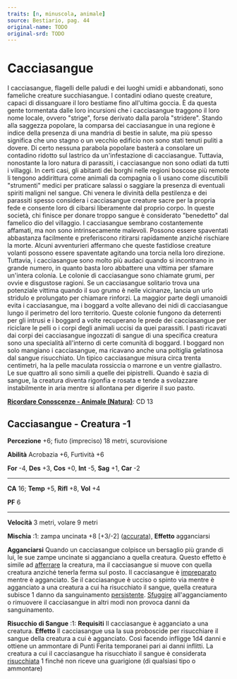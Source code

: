 ```yaml
---
traits: [n, minuscola, animale]
source: Bestiario, pag. 44
original-name: TODO
original-srd: TODO
---
```


# Cacciasangue

I cacciasangue, flagelli delle paludi e dei luoghi umidi e abbandonati, sono
fameliche creature succhiasangue. I contadini odiano queste creature, capaci di
dissanguare il loro bestiame fino all'ultima goccia. È da questa gente
tormentata dalle loro incursioni che i cacciasangue traggono il loro nome
locale, ovvero "strige", forse derivato dalla parola "stridere". Stando alla
saggezza popolare, la comparsa dei cacciasangue in una regione è indice della
presenza di una mandria di bestie in salute, ma più spesso significa che uno
stagno o un vecchio edificio non sono stati tenuti puliti a dovere. Di certo
nessuna parabola popolare basterà a consolare un contadino ridotto sul lastrico
da un'infestazione di cacciasangue. Tuttavia, nonostante la loro natura di
parassiti, i cacciasangue non sono odiati da tutti i villaggi. In certi casi,
gli abitanti dei borghi nelle regioni boscose più remote li tengono addirittura
come animali da compagnia o li usano come discutibili "strumenti" medici per
praticare salassi o saggiare la presenza di eventuali spiriti maligni nel
sangue. Chi venera le divinità della pestilenza e dei parassiti spesso considera
i cacciasangue creature sacre per la propria fede e consente loro di cibarsi
liberamente dal proprio corpo. In queste società, chi finisce per donare troppo
sangue è considerato "benedetto" dal famelico dio del villaggio. I cacciasangue
sembrano costantemente affamati, ma non sono intrinsecamente malevoli. Possono
essere spaventati abbastanza facilmente e preferiscono ritirarsi rapidamente
anziché rischiare la morte. Alcuni avventurieri affermano che queste fastidiose
creature volanti possono essere spaventate agitando una torcia nella loro
direzione. Tuttavia, i cacciasangue sono molto più audaci quando si incontrano
in grande numero, in quanto basta loro abbattere una vittima per sfamare
un'intera colonia. Le colonie di cacciasangue sono chiamate grumi, per ovvie e
disgustose ragioni. Se un cacciasangue solitario trova una potenziale vittima
quando il suo grumo è nelle vicinanze, lancia un urlo stridulo e prolungato per
chiamare rinforzi. La maggior parte degli umanoidi evita i cacciasangue, ma i
boggard a volte allevano dei nidi di cacciasangue lungo il perimetro del loro
territorio. Queste colonie fungono da deterrenti per gli intrusi e i boggard a
volte recuperano le prede dei cacciasangue per riciclare le pelli o i corpi
degli animali uccisi da quei parassiti. I pasti ricavati dai corpi dei
cacciasangue ingozzati di sangue di una specifica creatura sono una specialità
all'interno di certe comunità di boggard. I boggard non solo mangiano i
cacciasangue, ma ricavano anche una poltiglia gelatinosa dal sangue risucchiato.
Un tipico cacciasangue misura circa trenta centimetri, ha la pelle maculata
rossiccia o marrone e un ventre giallastro. Le sue quattro ali sono simili a
quelle dei pipistrelli. Quando è sazia di sangue, la creatura diventa rigonfia e
rosata e tende a svolazzare instabilmente in aria mentre si allontana per
digerire il suo pasto.

**[Ricordare Conoscenze - Animale (Natura)](/azioni/ricordare-conoscenze)**: CD
13

## Cacciasangue - Creatura -1

**Percezione** +6; fiuto (impreciso) 18 metri, scurovisione

**Abilità** Acrobazia +6, Furtività +6

**For** -4, **Des** +3, **Cos** +0, **Int** -5, **Sag** +1, **Car** -2

---

**CA** 16; **Temp** +5, **Rifl** +8, **Vol** +4

**PF** 6

---

**Velocità** 3 metri, volare 9 metri

**Mischia** :1: zampa uncinata +8 \[+3/-2] ([accurata](/tratti/accurata)),
**Effetto** agganciarsi

**Agganciarsi** Quando un cacciasangue colpisce un bersaglio più grande di lui,
le sue zampe uncinate si agganciano a quella creatura. Questo effetto è simile
ad [afferrare](/condizioni/afferrato) la creatura, ma il cacciasangue si muove
con quella creatura anziché tenerla ferma sul posto. Il cacciasangue è
[impreparato](/condizioni/impreparato) mentre è agganciato. Se il cacciasangue è
ucciso o spinto via mentre è agganciato a una creatura a cui ha risucchiato il
sangue, quella creatura subisce 1 danno da sanguinamento
[persistente](/condizioni/danno-persistente). [Sfuggire](/azioni/sfuggire)
all'agganciamento o rimuovere il cacciasangue in altri modi non provoca danni da
sanguinamento.

**Risucchio di Sangue** :1: **Requisiti** Il cacciasangue è agganciato a una
creatura. **Effetto** Il cacciasangue usa la sua proboscide per risucchiare il
sangue della creatura a cui è agganciato. Così facendo infligge 1d4 danni e
ottiene un ammontare di Punti Ferita temporanei pari ai danni inflitti. La
creatura a cui il cacciasangue ha risucchiato il sangue è considerata
[risucchiata](/condizioni/risucchiato) 1 finché non riceve una guarigione (di
qualsiasi tipo o ammontare)
